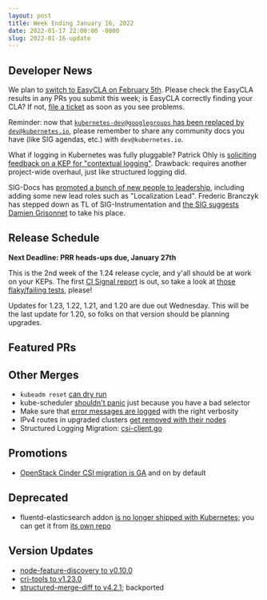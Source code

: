 ```yaml
---
layout: post
title: Week Ending January 16, 2022
date: 2022-01-17 22:00:00 -0000
slug: 2022-01-16-update
---
```


## Developer News

We plan to [switch to EasyCLA on February 5th](https://groups.google.com/a/kubernetes.io/g/dev/c/3sChLAt0FZc).  Please check the EasyCLA results in any PRs you submit this week; is EasyCLA correctly finding your CLA? If not, [file a ticket](https://jira.linuxfoundation.org/servicedesk/customer/portal/4) as soon as you see problems.

Reminder: now that [`kubernetes-dev@googlegroups` has been replaced by `dev@kubernetes.io`](https://groups.google.com/a/kubernetes.io/g/dev/c/DB0wVQDjjPA), please remember to share any community docs you have (like SIG agendas, etc.) with `dev@kubernetes.io`.

What if logging in Kubernetes was fully pluggable? Patrick Ohly is [soliciting feedback on a KEP for "contextual logging"](https://github.com/kubernetes/enhancements/pull/3078). Drawback: requires another project-wide overhaul, just like structured logging did.

SIG-Docs has [promoted a bunch of new people to leadership](https://groups.google.com/a/kubernetes.io/g/dev/c/SP6weMvx3wg), including adding some new lead roles such as "Localization Lead".  Frederic Branczyk has stepped down as TL of SIG-Instrumentation and [the SIG suggests Damien Grisonnet](https://groups.google.com/a/kubernetes.io/g/dev/c/EgLQ5ynIbaw) to take his place.

## Release Schedule

**Next Deadline: PRR heads-ups due, January 27th**

This is the 2nd week of the 1.24 release cycle, and y'all should be at work on your KEPs.  The first [CI Signal report](https://groups.google.com/a/kubernetes.io/g/dev/c/71wBPA65Y9I) is out, so take a look at [those flaky/failing tests](https://github.com/orgs/kubernetes/projects/68/), please!

Updates for 1.23, 1.22, 1.21, and 1.20 are due out Wednesday. This will be the last update for 1.20, so folks on that version should be planning upgrades.

## Featured PRs


## Other Merges

* `kubeadm reset` [can dry run](https://github.com/kubernetes/kubernetes/pull/107512)
* kube-scheduler [shouldn't panic](https://github.com/kubernetes/kubernetes/pull/107558) just because you have a bad selector
* Make sure that [error messages are logged](https://github.com/kubernetes/kubernetes/pull/106978) with the right verbosity
* IPv4 routes in upgraded clusters [get removed with their nodes](https://github.com/kubernetes/kubernetes/pull/106164)
* Structured Logging Migration: [csi-client.go](https://github.com/kubernetes/kubernetes/pull/99441)

## Promotions

* [OpenStack Cinder CSI migration is GA](https://github.com/kubernetes/kubernetes/pull/107462) and on by default

## Deprecated

* fluentd-elasticsearch addon [is no longer shipped with Kubernetes](https://github.com/kubernetes/kubernetes/pull/107553); you can get it from [its own repo](https://github.com/kubernetes-sigs/instrumentation-addons/tree/master/fluentd-elasticsearch)

## Version Updates

* [node-feature-discovery to v0.10.0](https://github.com/kubernetes-sigs/node-feature-discovery/releases/tag/v0.10.0)
* [cri-tools to v1.23.0](https://github.com/kubernetes/kubernetes/pull/107604)
* [structured-merge-diff to v4.2.1](https://github.com/kubernetes/kubernetes/pull/107565); backported
